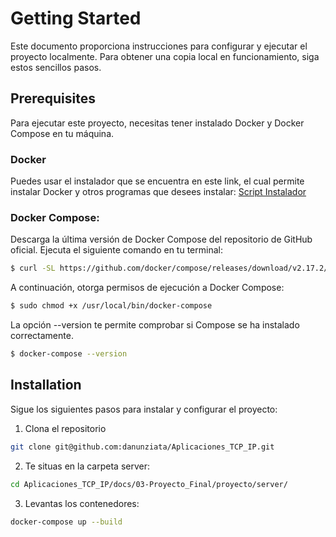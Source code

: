<!-- GETTING STARTED -->
# Getting Started

Este documento proporciona instrucciones para configurar y ejecutar el proyecto localmente. Para obtener una copia local en funcionamiento, siga estos sencillos pasos.

## Prerequisites

Para ejecutar este proyecto, necesitas tener instalado Docker y Docker Compose en tu máquina.

### Docker
Puedes usar el instalador que se encuentra en este link, el cual permite instalar Docker y otros programas que desees instalar: [Script Instalador](https://unrc.gitlab.io/labredes/scripts/)


### Docker Compose:
Descarga la última versión de Docker Compose del repositorio de GitHub oficial. Ejecuta el siguiente comando en tu terminal:
```sh
$ curl -SL https://github.com/docker/compose/releases/download/v2.17.2/docker-compose-linux-x86_64 -o /usr/local/bin/docker-compose
```
A continuación, otorga permisos de ejecución a Docker Compose:
```sh
$ sudo chmod +x /usr/local/bin/docker-compose
```
La opción --version te permite comprobar si Compose se ha instalado correctamente.
```sh
$ docker-compose --version
```

## Installation
Sigue los siguientes pasos para instalar y configurar el proyecto:
1. Clona el repositorio
```sh
git clone git@github.com:danunziata/Aplicaciones_TCP_IP.git
```
2. Te situas en la carpeta server:
```sh
cd Aplicaciones_TCP_IP/docs/03-Proyecto_Final/proyecto/server/
```
3. Levantas los contenedores:
```sh
docker-compose up --build
```
